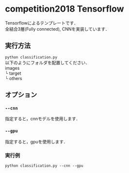 # competition2018 Tensorflow
Tensorflowによるテンプレートです．  
全結合3層(Fully connected), CNNを実装しています．

## 実行方法
`python classification.py`  
以下のようにフォルダを配置してください．  
images  
└ target  
└ others

## オプション
### `--cnn`
指定すると，cnnモデルを使用します．
### `--gpu`
指定すると，gpuを使用します．

### 実行例
`python classification.py --cnn --gpu`
